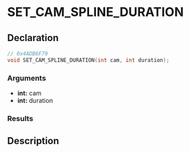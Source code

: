 # SET_CAM_SPLINE_DURATION

## Declaration
```cpp
// 0x4ADB6F79
void SET_CAM_SPLINE_DURATION(int cam, int duration);
```

### Arguments
- **int:** cam
- **int:** duration

### Results

## Description

